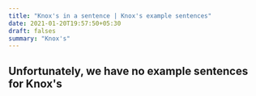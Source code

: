 ```yaml
---
title: "Knox's in a sentence | Knox's example sentences"
date: 2021-01-20T19:57:50+05:30
draft: falses
summary: "Knox's"
---
```

## Unfortunately, we have no example sentences for Knox's                 
